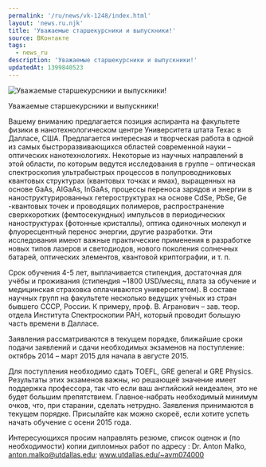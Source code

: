 ```yaml
---
permalink: '/ru/news/vk-1248/index.html'
layout: 'news.ru.njk'
title: 'Уважаемые старшекурсники и выпускники!'
source: ВКонтакте
tags:
  - news_ru
description: 'Уважаемые старшекурсники и выпускники!'
updatedAt: 1399840523
---
```

![Уважаемые старшекурсники и выпускники!](https://sun9-58.userapi.com/impf/4vMPeuUOF1gvsBOgAoG1-v2in9PJ71OHl13Tlg/s3Z9yhuVwys.jpg?size=800x300&quality=96&proxy=1&sign=a3f9df5c2c48138beba9b55f17a5d238&c_uniq_tag=fTs5ib3lWsOfXUkP95qSxIQE-InovoiWfvVGcHw_m00&type=album)

Уважаемые старшекурсники и выпускники!

Вашему вниманию предлагается позиция аспиранта на факультете физики в нанотехнологическом центре Университета штата Техас в Далласе, США. Предлагается интересная и творческая работа в одной из самых быстроразвивающихся областей современной науки – оптических нанотехнологиях. Некоторые из научных направлений в этой области, по которым ведутся исследования в группе – оптическая спектроскопия ультрабыстрых процессов в полупроводниковых квантовых структурах (квантовых точках и ямах), выращенных на основе GaAs, AlGaAs, InGaAs, процессы переноса зарядов и энергии в наноструктурированных гетероструктурах на основе CdSe, PbSe, Ge -квантовых точек и проводящих полимеров, распространение сверхкоротких (фемтосекундных) импульсов в периодических наноструктурах (фотонные кристаллы), оптика одиночных молекул и флуоресцентный перенос энергии,  другие разработки. Эти исследования имеют важные практические применения в разработке новых типов лазеров и светодиодов, нового поколения солнечных батарей, оптических элементов, квантовой криптографии, и т. п.

Срок обучения 4-5 лет, выплачивается стипендия, достаточная для учёбы и проживания (стипендия ~1800 USD/месяц, плата за обучение и медицинская страховка оплачиваются университетом). В составе научных групп на факультете несколько ведущих учёных из стран бывшего СССР, России. К примеру, проф. В. Агранович – зав. теор. отдела Института Спектроскопии РАН, который проводит большую часть времени в Далласе.

Заявления рассматриваются в текущем порядке, ближайшие сроки подачи заявлений и сдачи необходимых экзаменов на поступление: октябрь 2014 – март 2015 для начала в августе 2015.

Для поступления необходимо сдать TOEFL, GRE general и GRE Physics. Результаты этих экзаменов важны, но решающеё значение имеет поддержка профессора, так что если ваш английский неидеален, это не будет большим препятствием. Главное-набрать необходимый минимум очков, что, при старании, сделать нетрудно. Заявления принимаются в текущем порядке. Присылайте как можно скореё, если хотите успеть начать обучение с осени 2015 года.

Интересующихся просим направлять резюме, список оценок и (по необходимости) копии дипломных работ по адресу :
Dr. Anton Malko, anton.malko@utdallas.edu; www.utdallas.edu/~avm074000
